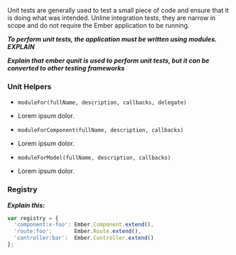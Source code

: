 Unit tests are generally used to test a small piece of code and ensure that it is doing what was intended. Unline integration tests, they are narrow in scope and do not require the Ember application to be running.

***To perform unit tests, the application must be written using modules. ______EXPLAIN______***

***Explain that ember qunit is used to perform unit tests, but it can be converted to other testing frameworks***

### Unit Helpers

* `moduleFor(fullName, description, callbacks, delegate)`
 - Lorem ipsum dolor.
* `moduleForComponent(fullName, description, callbacks)`
 - Lorem ipsum dolor.
* `moduleForModel(fullName, description, callbacks)`
 - Lorem ipsum dolor.

### Registry

***Explain this:***

```javascript
var registry = {
  'component:x-foo': Ember.Component.extend(),
  'route:foo':       Ember.Route.extend(),
  'controller:bar':  Ember.Controller.extend()
};
```